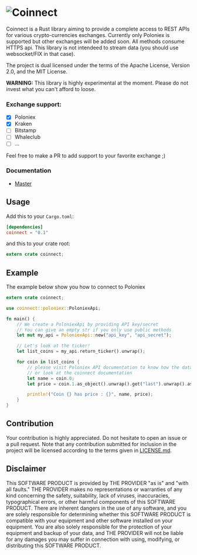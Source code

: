 ![Coinnect](https://raw.githubusercontent.com/hugues31/coinnect/master/coinnect.png)
==========================

Coinnect is a Rust library aiming to provide a complete access to REST APIs for various crypto-currencies exchanges.
Currently only Poloniex is supported but other exchanges will be added soon.
All methods consume HTTPS api. This library is not intendeed to stream data
(you should use websocket/FIX in that case).

The project is dual licensed under the terms of the Apache License, Version 2.0,
and the MIT License.

**WARNING:**  This library is highly experimental at the moment. Please do not invest what you can't afford to loose.

### Exchange support:
- [x] Poloniex
- [x] Kraken
- [ ] Bitstamp
- [ ] Whaleclub
- [ ] ...

Feel free to make a PR to add support to your favorite exchange ;)

### Documentation

- [Master](https://docs.rs/coinnect/)


## Usage

Add this to your `Cargo.toml`:

```toml
[dependencies]
coinnect = "0.1"
```

and this to your crate root:

```rust
extern crate coinnect;
```

## Example

The example below show you how to connect to Poloniex

```rust
extern crate coinnect;

use coinnect::poloniex::PoloniexApi;

fn main() {
    // We create a PoloniexApi by providing API key/secret
    // You can give an empty str if you only use public methods
    let mut my_api = PoloniexApi::new("api_key", "api_secret");

    // Let's look at the ticker!
    let list_coins = my_api.return_ticker().unwrap();

    for coin in list_coins {
        // please visit Poloniex API documentation to know how the data is returned
        // or look at the coinnect documentation
        let name = coin.0;
        let price = coin.1.as_object().unwrap().get("last").unwrap().as_str().unwrap();

        println!("Coin {} has price : {}", name, price);
    }
}

```

## Contribution

Your contribution is highly appreciated. Do not hesitate to open an issue or a
pull request. Note that any contribution submitted for inclusion in the project
will be licensed according to the terms given in [LICENSE.md](LICENSE.md).

## Disclaimer
This SOFTWARE PRODUCT is provided by THE PROVIDER "as is" and "with all faults."
THE PROVIDER makes no representations or warranties of any kind concerning the
safety, suitability, lack of viruses, inaccuracies, typographical errors, or
other harmful components of this SOFTWARE PRODUCT. There are inherent dangers
in the use of any software, and you are solely responsible for determining
whether this SOFTWARE PRODUCT is compatible with your equipment and other
software installed on your equipment. You are also solely responsible for the
protection of your equipment and backup of your data, and THE PROVIDER will not
be liable for any damages you may suffer in connection with using, modifying,
or distributing this SOFTWARE PRODUCT.
